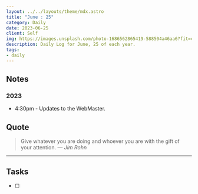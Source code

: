 ```yaml
---
layout: ../../layouts/theme/mdx.astro
title: "June : 25"
category: Daily
date: 2023-06-25
client: Self
img: https://images.unsplash.com/photo-1686562865419-588504a46aa6?fit=crop&q=85&w=1400&h=700
description: Daily Log for June, 25 of each year.
tags:
- daily
---
```


## Notes

### 2023
- 4:30pm - Updates to the WebMaster.

## Quote

> Give whatever you are doing and whoever you are with the gift of your attention.
> — <cite>Jim Rohn</cite>

---

## Tasks

- [ ]